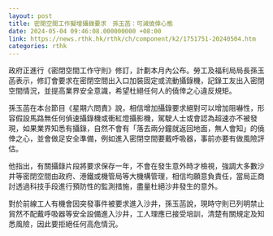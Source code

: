 ```yaml
---
layout: post
title: 密閉空間工作擬增攝錄要求　孫玉菡：可減僥倖心態
date: 2024-05-04 09:46:08.000000000 +08:00
link: https://news.rthk.hk/rthk/ch/component/k2/1751751-20240504.htm
categories: rthk
---
```


政府正進行《密閉空間工作守則》修訂，計劃本月內公布。勞工及福利局局長孫玉菡表示，修訂會要求在密閉空間出入口加裝固定或流動攝錄機，記錄工友出入密閉空間情況，並提高業界安全意識，希望杜絕任何人的僥倖之心違反規矩。

孫玉菡在本台節目《星期六問責》說，相信增加攝錄要求絕對可以增加阻嚇性，形容假設馬路無任何偵速攝錄機或衝紅燈攝影機，駕駛人士或會認為超速亦不被發現，如果業界知悉有攝錄，自然不會有「落去兩分鐘就返回地面，無人會知」的僥倖之心，並會做足安全準備，例如進入密閉空間要戴呼吸器，事前亦要有做風險評估。

他指出，有關攝錄片段將要求保存一年，不會在發生意外時才檢視，強調大多數沙井等密閉空間由政府、港鐵或機管局等大機構管理，相信均願意負責任，當局正商討透過科技手段進行預防性的監測措施，盡量杜絕沙井發生的意外。

對於前線工人有機會因突發事件被要求進入沙井，孫玉菡說，現時守則已列明禁止貿然不配戴呼吸器等安全設備進入沙井，工人理應已接受培訓，清楚有關規定及知悉風險，因此要拒絕任何高危情況。
